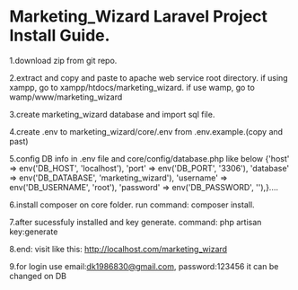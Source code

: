 # Marketing_Wizard Laravel Project Install Guide.
1.download zip from git repo.


2.extract and copy and paste to apache web service root directory.
  if using xampp, go to xampp/htdocs/marketing_wizard. if use wamp, go to wamp/www/marketing_wizard
  
  
3.create marketing_wizard database and import sql file.


4.create .env to marketing_wizard/core/.env from .env.example.(copy and past)


5.config DB info in .env file and core/config/database.php
  like below
            {'host' => env('DB_HOST', 'localhost'),
            'port' => env('DB_PORT', '3306'),
            'database' => env('DB_DATABASE', 'marketing_wizard'),
            'username' => env('DB_USERNAME', 'root'),
            'password' => env('DB_PASSWORD', ''),}....
            
            
6.install composer on core folder. run command: composer install.


7.after sucessfuly installed and key generate. command: php artisan key:generate


8.end: visit like this: http://localhost.com/marketing_wizard


9.for login use email:dk1986830@gmail.com, password:123456
  it can be changed on DB

